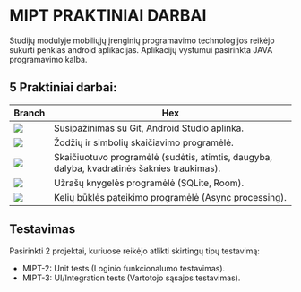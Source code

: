 # MIPT PRAKTINIAI DARBAI

Studijų modulyje mobiliųjų įrenginių programavimo technologijos reikėjo sukurti penkias android aplikacijas. Aplikacijų vystumui pasirinkta JAVA programavimo kalba.


## 5 Praktiniai darbai:

| Branch             | Hex                                                                |
| ----------------- | ------------------------------------------------------------------ |
| [![](https://img.shields.io/github/last-commit/Doomce/MIPT-Praktiniai/MIPT-1?style=for-the-badge&logo=android&logoColor=8ce987&label=MIPT-1&color=29a14f)](https://github.com/Doomce/MIPT-Praktiniai/tree/MIPT-1) | Susipažinimas su Git, Android Studio aplinka. |
| [![](https://img.shields.io/github/last-commit/Doomce/MIPT-Praktiniai/MIPT-2?style=for-the-badge&logo=android&logoColor=8ce987&label=MIPT-2&color=29a14f)](https://github.com/Doomce/MIPT-Praktiniai/tree/MIPT-2) | Žodžių ir simbolių skaičiavimo programėlė. |
| [![](https://img.shields.io/github/last-commit/Doomce/MIPT-Praktiniai/MIPT-3?style=for-the-badge&logo=android&logoColor=8ce987&label=MIPT-3&color=29a14f)](https://github.com/Doomce/MIPT-Praktiniai/tree/MIPT-3) | Skaičiuotuvo programėlė (sudėtis, atimtis, daugyba, dalyba, kvadratinės šaknies traukimas). |
| [![](https://img.shields.io/github/last-commit/Doomce/MIPT-Praktiniai/MIPT-4?style=for-the-badge&logo=android&logoColor=8ce987&label=MIPT-4&color=29a14f)](https://github.com/Doomce/MIPT-Praktiniai/tree/MIPT-4) | Užrašų knygelės programėlė (SQLite, Room). |
| [![](https://img.shields.io/github/last-commit/Doomce/MIPT-Praktiniai/MIPT-5?style=for-the-badge&logo=android&logoColor=8ce987&label=MIPT-5&color=29a14f)](https://github.com/Doomce/MIPT-Praktiniai/tree/MIPT-5) | Kelių būklės pateikimo programėlė (Async processing). |


## Testavimas
Pasirinkti 2 projektai, kuriuose reikėjo atlikti skirtingų tipų testavimą:
- MIPT-2: Unit tests (Loginio funkcionalumo testavimas).
- MIPT-3: UI/Integration tests (Vartotojo sąsajos testavimas).

